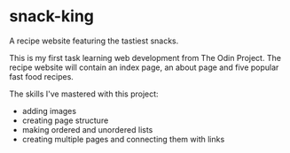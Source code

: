 # snack-king
A recipe website featuring the tastiest snacks.

This is my first task learning web development from The Odin Project. The recipe website will contain an index page, an about page and five popular fast food recipes.

The skills I've mastered with this project: 
- adding images 
- creating page structure
- making ordered and unordered lists
- creating multiple pages and connecting them with links